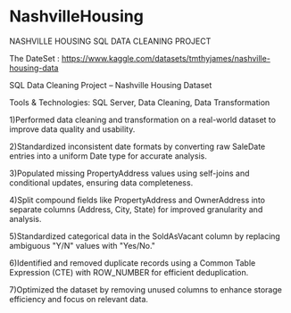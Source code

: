 # NashvilleHousing
NASHVILLE HOUSING SQL DATA CLEANING PROJECT 


The DateSet : https://www.kaggle.com/datasets/tmthyjames/nashville-housing-data

SQL Data Cleaning Project – Nashville Housing Dataset



Tools & Technologies: SQL Server, Data Cleaning, Data Transformation


1)Performed data cleaning and transformation on a real-world dataset to improve data quality and usability.


2)Standardized inconsistent date formats by converting raw SaleDate entries into a uniform Date type for accurate analysis.


3)Populated missing PropertyAddress values using self-joins and conditional updates, ensuring data completeness.



4)Split compound fields like PropertyAddress and OwnerAddress into separate columns (Address, City, State) for improved granularity and analysis.



5)Standardized categorical data in the SoldAsVacant column by replacing ambiguous "Y/N" values with "Yes/No."



6)Identified and removed duplicate records using a Common Table Expression (CTE) with ROW_NUMBER for efficient deduplication.


7)Optimized the dataset by removing unused columns to enhance storage efficiency and focus on relevant data.

